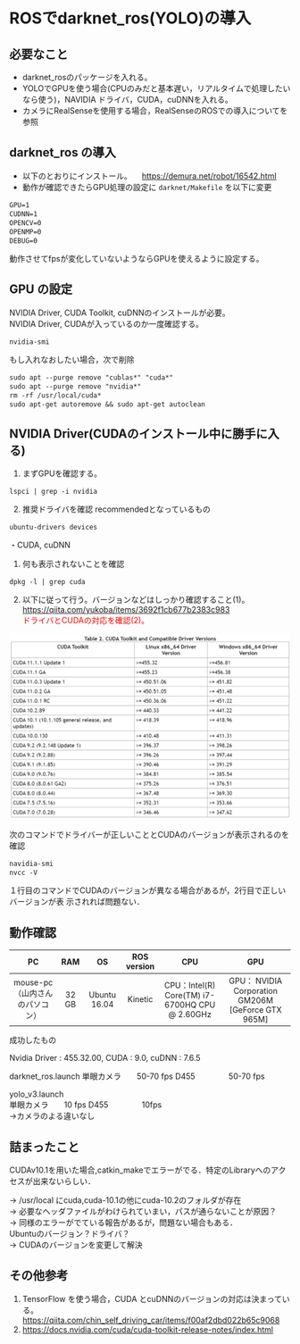 # ROSでdarknet_ros(YOLO)の導入


## 必要なこと

- darknet_rosのパッケージを入れる。
- YOLOでGPUを使う場合(CPUのみだと基本遅い，リアルタイムで処理したいなら使う)，NAVIDIA ドライバ，CUDA，cuDNNを入れる。
- カメラにRealSenseを使用する場合，RealSenseのROSでの導入についてを参照

## darknet_ros の導入
- 以下のとおりにインストール。
　https://demura.net/robot/16542.html
- 動作が確認できたらGPU処理の設定に `darknet/Makefile` を以下に変更

```darknet/Makefile
GPU=1
CUDNN=1
OPENCV=0
OPENMP=0
DEBUG=0
```

動作させてfpsが変化していないようならGPUを使えるように設定する。

## GPU の設定

NVIDIA Driver, CUDA Toolkit, cuDNNのインストールが必要。  
NVIDIA Driver, CUDAが入っているのか一度確認する。  

```　　
nvidia-smi
```

もし入れなおしたい場合，次で削除

```
sudo apt --purge remove "cublas*" "cuda*"
sudo apt --purge remove "nvidia*"
rm -rf /usr/local/cuda*
sudo apt-get autoremove && sudo apt-get autoclean
```

## NVIDIA Driver(CUDAのインストール中に勝手に入る)
1. まずGPUを確認する。
```
lspci | grep -i nvidia
```
2. 推奨ドライバを確認 recommendedとなっているもの
```
ubuntu-drivers devices
```

・CUDA, cuDNN
1. 何も表示されないことを確認
```
dpkg -l | grep cuda
```
2. 以下に従って行う。バージョンなどはしっかり確認すること(1)。  
https://qiita.com/yukoba/items/3692f1cb677b2383c983  
<span style="color: red; ">ドライバとCUDAの対応を確認(2)。</span>

![width:1000px](./cuda_version_list.png)

次のコマンドでドライバーが正しいこととCUDAのバージョンが表示されるのを確認
```
navidia-smi
nvcc -V
```
１行目のコマンドでCUDAのバージョンが異なる場合があるが，2行目で正しいバージョンが表
示されれば問題ない．


## 動作確認

| PC | RAM | OS | ROS version | CPU | GPU |
|:-:|:-:|:-:|:-:|:-:|:-:|
| mouse-pc（山内さんのパソコン） | 32 GB | Ubuntu 16.04 | Kinetic |CPU：Intel(R) Core(TM) i7-6700HQ CPU @ 2.60GHz | GPU： NVIDIA Corporation GM206M [GeForce GTX 965M] |

成功したもの

Nvidia Driver : 455.32.00, CUDA : 9.0, cuDNN : 7.6.5

darknet_ros.launch
単眼カメラ　　50-70 fps
D455 　　　　50-70 fps  

yolo_v3.launch  
単眼カメラ　　10 fps
D455 　　　　10fps  
→カメラのよる違いなし  

## 詰まったこと

CUDAv10.1を用いた場合,catkin_makeでエラーがでる．特定のLibraryへのアクセスが出来ないらしい．

→ /usr/local にcuda,cuda-10.1の他にcuda-10.2のフォルダが存在  
→ 必要なヘッダファイルがわけられていまい，パスが通らないことが原因？  
→ 同様のエラーがでている報告があるが，問題ない場合もある．  
Ubuntuのバージョン？ドライバ？  
→ CUDAのバージョンを変更して解決  

## その他参考
1) TensorFlow を使う場合，CUDA とcuDNNのバージョンの対応は決まっている。  
https://qiita.com/chin_self_driving_car/items/f00af2dbd022b65c9068  
2) https://docs.nvidia.com/cuda/cuda-toolkit-release-notes/index.html  

